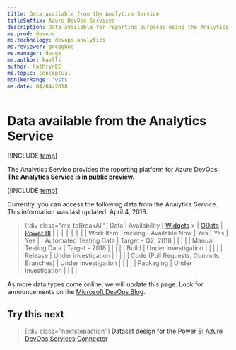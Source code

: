 ```yaml
---
title: Data available from the Analytics Service
titleSuffix: Azure DevOps Services
description: Data available for reporting purposes using the Analytics Service for Azure DevOps 
ms.prod: devops
ms.technology: devops-analytics
ms.reviewer: greggboe   
ms.manager: douge
ms.author: kaelli
author: KathrynEE
ms.topic: conceptual
monikerRange: 'vsts'
ms.date: 04/04/2018
---
```


# Data available from the Analytics Service

[!INCLUDE [temp](../../_shared/version-vsts-only.md)]

The Analytics Service provides the reporting platform for Azure DevOps. **The Analytics Service is in public preview.** 

[!INCLUDE [temp](../_shared/analytics-view-availability.md)]

Currently, you can access the following data from the Analytics Service. This information was last updated: April 4, 2018.

> [!div class="mx-tdBreakAll"]
> Data | Availability | [Widgets](./analytics-widgets.md) > | [OData](../extend-analytics/index.md) | [Power BI](../powerbi/overview.md) |
> |-|-|-|-|-|
> | Work Item Tracking | Available Now | Yes | Yes | Yes |
> | Automated Testing Data | Target - Q2, 2018 |  |  |  |
> | Manual Testing Data | Target - 2018 |  |  |  |
> | Build | Under investigation |  |  |  |
> | Release | Under investigation |  |  |  |
> | Code (Pull Requests, Commits, Branches) | Under investigation |  |  |  |
> | Packaging | Under investigation |  |  |  |


As more data types come online, we will update this page. Look for announcements on the [Microsoft DevOps Blog](https://blogs.msdn.microsoft.com/devops/tag/reporting/).

<a id="q-a">  </a>
## Try this next
> [!div class="nextstepaction"]
> [Dataset design for the Power BI Azure DevOps Services Connector](../powerbi/data-connector-dataset.md)
